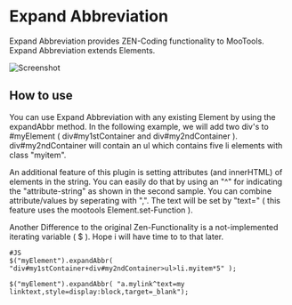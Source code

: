 Expand Abbreviation
===========

Expand Abbreviation provides ZEN-Coding functionality to MooTools. Expand Abbreviation extends Elements.

![Screenshot](http://0049.ch/expandabbr.jpg)

How to use
----------

You can use Expand Abbreviation with any existing Element by using the expandAbbr method. In the following example, we will add two div's to #myElement ( div#my1stContainer and div#my2ndContainer ). div#my2ndContainer will contain an ul which contains five li elements with class "myitem".

An additional feature of this plugin is setting attributes (and innerHTML) of elements in the string. You can easily do that by using an "^" for indicating the "attribute-string" as shown in the second sample. You can combine attribute/values by seperating with ",". The text will be set by "text=" ( this feature uses the mootools Element.set-Function ).

Another Difference to the original Zen-Functionality is a not-implemented iterating variable ( $ ). Hope i will have time to to that later.

	#JS
	$("myElement").expandAbbr( "div#my1stContainer+div#my2ndContainer>ul>li.myitem*5" );
	
	$("myElement").expandAbbr( "a.mylink^text=my linktext,style=display:block,target=_blank");